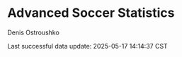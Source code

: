 # Advanced Soccer Statistics
Denis Ostroushko

<!-- gfm -->

Last successful data update: 2025-05-17 14:14:37 CST
